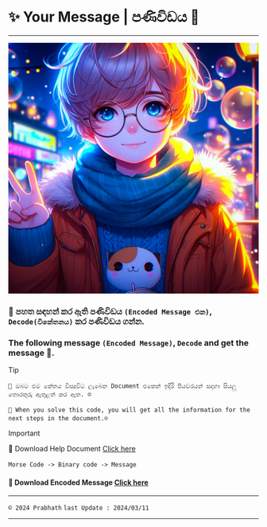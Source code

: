 # ✨ Your Message | පණිවිඩය 👀
***
![image](/image.jpg)

### 📡 පහත සඳහන් කර ඇති පණිවිඩය `(Encoded Message එක)`, `Decode(විකේතනය)` කර පණිවිඩය ගන්න. 
### The following message `(Encoded Message)`, `Decode` and get the message 🎊.

> [!TIP]
> `🎉 ඔබට එම කේතය විසදූවිට ලැබෙන Document එකෙන් ඉදිරි පියවරයන් සදහා සියලු තොරතුරු ඇතුළත් කර ඇත. ☺️`
> 
> `🎉 When you solve this code, you will get all the information for the next steps in the document.☺️`

>[!IMPORTANT]
> 🚀 Download Help Document [Click here](https://docs.google.com/document/d/1WQxmWQVkBMUpg1s9-LOdKDrienSl_Z8U/edit?usp=drivesdk&ouid=109281710848341361111&rtpof=true&sd=true)
>
> `Morse Code -> Binary code -> Message`


#### 📝 Download Encoded Message [Click here](https://drive.google.com/file/d/1UsziH2aQ4sZvPDSqFxdztruc0274Zgw8/view?usp=drivesdk)

***
`© 2024 Prabhath`
`last Update : 2024/03/11`
***
